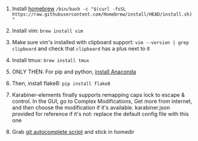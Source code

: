 1. Install [homebrew](https://brew.sh/)
`/bin/bash -c "$(curl -fsSL https://raw.githubusercontent.com/Homebrew/install/HEAD/install.sh)"`

1. Install vim:
`brew install vim`

1. Make sure vim's installed with clipboard support: 
`vim --version | grep clipboard`
and check that `clipboard` has a plus next to it

1. Install tmux:
`brew install tmux`

1. ONLY THEN: For pip and python, [install Anaconda](https://www.anaconda.com/products/individual#Downloads)

1. Then, install flake8:
`pip install flake8`

1. Karabiner-elements finally supports remapping caps lock to escape & control. In the GUI, go to Complex Modifications, Get more from internet, and then choose the modification if it's available. karabiner.json provided for reference if it's not: replace the default config file with this one

1. Grab [git autocomplete script](https://github.com/git/git/blob/master/contrib/completion/git-completion.bash) and stick in homedir
